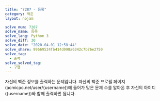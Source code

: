 ```yaml
---
title: "7287 - 등록"
category: 백준
layout: nojam

solve_num: 7287
solve_name: 등록
solve_lang: Python 3
solve_diff: 30
solve_date: "2020-04-01 12:58:44"
solve_share: 99669524fb414d998a6342c7b76e2750
solve_tag:
  - 출력
solve_solved_tag:
  - 구현
---
```


자신의 백준 정보를 출력하는 문제입니다. 자신의 백준 프로필 페이지(acmicpc.net/user/{username})에 들어가 맞은 문제 수를 알아온 후 자신의 아이디({username})와 함께 출력하면 됩니다.
